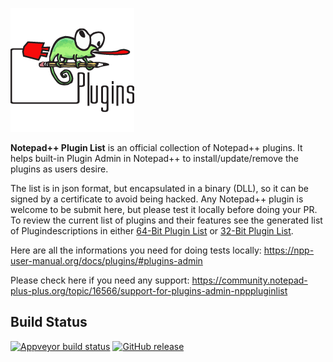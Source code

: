 ![](./nppPlugins.png)

**Notepad++ Plugin List** is an official collection of Notepad++ plugins. It helps built-in Plugin Admin in Notepad++ to install/update/remove the plugins as users desire.

The list is in json format, but encapsulated in a binary (DLL), so it can be signed by a certificate to avoid being hacked. Any Notepad++ plugin is welcome to be submit here, but please test it locally before doing your PR. To review the current list of plugins and their features see the generated list of Plugindescriptions in either [64-Bit Plugin List](doc/plugin_list_x64.md) or [32-Bit Plugin List](doc/plugin_list_x86.md).

Here are all the informations you need for doing tests locally:
https://npp-user-manual.org/docs/plugins/#plugins-admin

Please check here if you need any support:
https://community.notepad-plus-plus.org/topic/16566/support-for-plugins-admin-npppluginlist

Build Status
------------

[![Appveyor build status](https://ci.appveyor.com/api/projects/status/github/notepad-plus-plus/nppPluginList?branch=master&svg=true)](https://ci.appveyor.com/project/donho/nppPluginList)
[![GitHub release](https://img.shields.io/github/release/notepad-plus-plus/nppPluginList.svg)](https://github.com/notepad-plus-plus/nppPluginList/releases)


